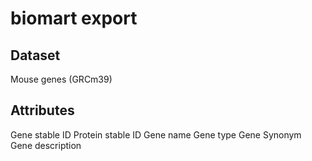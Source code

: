 # biomart export

## Dataset
Mouse genes (GRCm39)

## Attributes
Gene stable ID
Protein stable ID
Gene name
Gene type
Gene Synonym
Gene description
